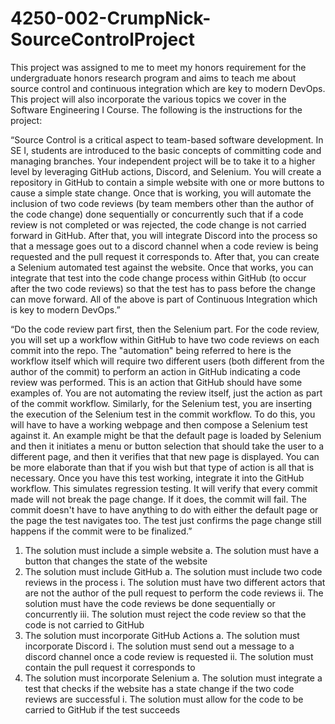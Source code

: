 # 4250-002-CrumpNick-SourceControlProject

This project was assigned to me to meet my honors requirement for the undergraduate honors research program and aims to teach me about source control and continuous integration which are key to modern DevOps. This project will also incorporate the various topics we cover in the Software Engineering I Course. The following is the instructions for the project:

“Source Control is a critical aspect to team-based software development. In SE I, students are introduced to the basic concepts of committing code and managing branches. Your independent project will be to take it to a higher level by leveraging GitHub actions, Discord, and Selenium. You will create a repository in GitHub to contain a simple website with one or more buttons to cause a simple state change. Once that is working, you will automate the inclusion of two code reviews (by team members other than the author of the code change) done sequentially or concurrently such that if a code review is not completed or was rejected, the code change is not carried forward in GitHub. After that, you will integrate Discord into the process so that a message goes out to a discord channel when a code review is being requested and the pull request it corresponds to. After that, you can create a Selenium automated test against the website. Once that works, you can integrate that test into the code change process within GitHub (to occur after the two code reviews) so that the test has to pass before the change can move forward.
All of the above is part of Continuous Integration which is key to modern DevOps.”

“Do the code review part first, then the Selenium part.
For the code review, you will set up a workflow within GitHub to have two code reviews on each commit into the repo. The "automation" being referred to here is the workflow itself which will require two different users (both different from the author of the commit) to perform an action in GitHub indicating a code review was performed. This is an action that GitHub should have some examples of.  You are not automating the review itself, just the action as part of the commit workflow.
Similarly, for the Selenium test, you are inserting the execution of the Selenium test in the commit workflow. To do this, you will have to have a working webpage and then compose a Selenium test against it. An example might be that the default page is loaded by Selenium and then it initiates a menu or button selection that should take the user to a different page, and then it verifies that that new page is displayed. You can be more elaborate than that if you wish but that type of action is all that is necessary. Once you have this test working, integrate it into the GitHub workflow. This simulates regression testing. It will verify that every commit made will not break the page change. If it does, the commit will fail. The commit doesn't have to have anything to do with either the default page or the page the test navigates too. The test just confirms the page change still happens if the commit were to be finalized.” 


1.	The solution must include a simple website
  a.	The solution must have a button that changes the state of the website
3.	The solution must include GitHub
  a.	The solution must include two code reviews in the process
    i.	The solution must have two different actors that are not the author of the pull request to perform the code reviews
    ii.	The solution must have the code reviews be done sequentially or concurrently
    iii.	The solution must reject the code review so that the code is not carried to GitHub
5.	The solution must incorporate GitHub Actions
  a.	The solution must incorporate Discord
    i.	The solution must send out a message to a discord channel once a code review is requested
    ii.	The solution must contain the pull request it corresponds to
7.	The solution must incorporate Selenium
  a.	The solution must integrate a test that checks if the website has a state change if the two code reviews are successful
    i.	The solution must allow for the code to be carried to GitHub if the test succeeds

